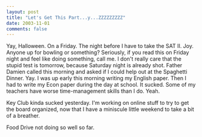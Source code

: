 ```yaml
---
layout: post
title: "Let's Get This Part...y...ZZZZZZZZZ"
date: 2003-11-01
comments: false
---
```

Yay, Halloween. On a Friday. The night before I have to take the SAT II. Joy.
Anyone up for bowling or something? Seriously, if you read this on Friday
night and feel like doing something, call me. I don't really care that the
stupid test is tomorrow, because Saturday night is already shot. Father Damien
called this morning and asked if I could help out at the Spaghetti Dinner.
Yay. I was up early this morning writing my English paper. Then I had to write
my Econ paper during the day at school. It sucked. Some of my teachers have
worse time-management skills than I do. Yeah.




Key Club kinda sucked yesterday. I'm working on online stuff to try to get the
board organized, now that I have a miniscule little weekend to take a bit of a
breather.




Food Drive not doing so well so far.
